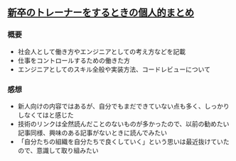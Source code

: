 ## [新卒のトレーナーをするときの個人的まとめ](https://qiita.com/mad_khaki/items/eba0450c66fc59de2d1d)
### 概要
- 社会人として働き方やエンジニアとしての考え方などを記載
- 仕事をコントロールするための働きた方
- エンジニアとしてのスキル全般や実装方法、コードレビューについて

### 感想
- 新人向けの内容ではあるが、自分でもまだできていない点も多く、しっかりしなくてはと感じた
- 技術のリンクは全然読んだことのないものが多かったので、以前の勧めたい記事同様、興味のある記事がないときに読んでみたい
- 「自分たちの組織を自分たちで良くしていく」という思いは最近抜けていたので、意識して取り組みたい
